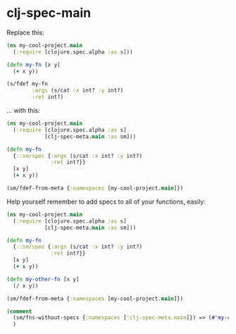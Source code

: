 # clj-spec-main

Replace this:

```clj
(ns my-cool-project.main
  (:require [clojure.spec.alpha :as s]))

(defn my-fn [x y]
  (+ x y))

(s/fdef my-fn
        :args (s/cat :x int? :y int?)
        :ret int?)
```

... with this:

```clj
(ns my-cool-project.main
  (:require [clojure.spec.alpha :as s]
            [clj-spec-meta.main :as sm]))

(defn my-fn
  {::sm/spec {:args (s/cat :x int? :y int?)
              :ret int?}}
  [x y]
  (+ x y))

(sm/fdef-from-meta {:namespaces [my-cool-project.main]})
```

Help yourself remember to add specs to all of your functions, easily:

```clj
(ns my-cool-project.main
  (:require [clojure.spec.alpha :as s]
            [clj-spec-meta.main :as sm]))

(defn my-fn
  {::sm/spec {:args (s/cat :x int? :y int?)
              :ret int?}}
  [x y]
  (+ x y))

(defn my-other-fn [x y]
  (/ x y))

(sm/fdef-from-meta {:namespaces [my-cool-project.main]})

(comment
  (sm/fns-without-specs {:namespaces ['clj-spec-meta.main]}) => (#'my-cool-project.main/my-other-fn)
  )
```
